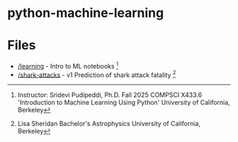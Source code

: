 # python-machine-learning

# Files
- [/learning](https://github.com/codevelvet/python-machine-learning/tree/main/learning) - Intro to ML notebooks [^1]
- [/shark-attacks](https://github.com/codevelvet/python-machine-learning/tree/main/ml-models/shark-attacks/v1) - v1 Prediction of shark attack fatality [^2] 


[^1]: Instructor: Sridevi Pudipeddi, Ph.D.
  Fall 2025 COMPSCI X433.6 'Introduction to Machine Learning Using Python'
  University of California, Berkeley 
[^2]: Lisa Sheridan
  Bachelor's Astrophysics
  University of California, Berkeley

